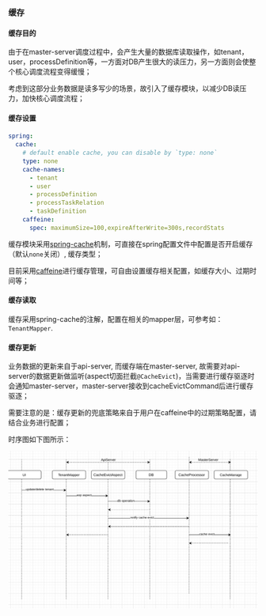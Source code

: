 ### 缓存

#### 缓存目的

由于在master-server调度过程中，会产生大量的数据库读取操作，如tenant，user，processDefinition等，一方面对DB产生很大的读压力，另一方面则会使整个核心调度流程变得缓慢；

考虑到这部分业务数据是读多写少的场景，故引入了缓存模块，以减少DB读压力，加快核心调度流程；

#### 缓存设置

```yaml
spring:
  cache:
    # default enable cache, you can disable by `type: none`
    type: none
    cache-names:
      - tenant
      - user
      - processDefinition
      - processTaskRelation
      - taskDefinition
    caffeine:
      spec: maximumSize=100,expireAfterWrite=300s,recordStats
```

缓存模块采用[spring-cache](https://spring.io/guides/gs/caching/)机制，可直接在spring配置文件中配置是否开启缓存（默认`none`关闭）, 缓存类型；

目前采用[caffeine](https://github.com/ben-manes/caffeine)进行缓存管理，可自由设置缓存相关配置，如缓存大小、过期时间等；

#### 缓存读取

缓存采用spring-cache的注解，配置在相关的mapper层，可参考如：`TenantMapper`.

#### 缓存更新

业务数据的更新来自于api-server, 而缓存端在master-server, 故需要对api-server的数据更新做监听(aspect切面拦截`@CacheEvict`)，当需要进行缓存驱逐时会通知master-server，master-server接收到cacheEvictCommand后进行缓存驱逐；

需要注意的是：缓存更新的兜底策略来自于用户在caffeine中的过期策略配置，请结合业务进行配置；

时序图如下图所示：

<img src="../../../img/cache-evict.png" alt="cache-evict" style="zoom: 67%;" />
